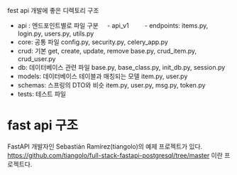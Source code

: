 fest api 개발에 좋은 디렉토리 구조
- api : 엔드포인트별로 파일 구분
    - api_v1
        - endpoints: items.py, login.py, users.py, utils.py
- core: 공통 파일 config.py, security.py, celery_app.py
- crud: 기본 get, create, update, remove base.py, crud_item.py, crud_user.py
- db: 데이터베이스 관련 파일 base.py, base_class.py, init_db.py, session.py
- models: 데이터베이스 테이블과 매칭되는 모델 item.py, user.py
- schemas: 스프링의 DTO와 비슷 item.py, user.py, msg.py, token.py
- tests: 테스트 파일

# fast api 구조
FastAPI 개발자인 Sebastián Ramírez(tiangolo)의 예제 프로젝트가 있다. https://github.com/tiangolo/full-stack-fastapi-postgresql/tree/master
이란 프로젝트다.
